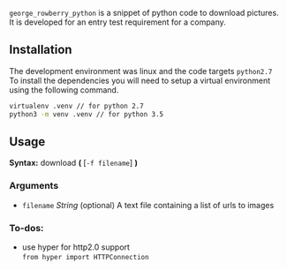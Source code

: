 
`george_rowberry_python` is a snippet of python code to download pictures.  
It is developed for an entry test requirement for a company.

## Installation

The development environment was linux and the code targets `python2.7`  
To install the dependencies you will need to setup a virtual environment using the following command.

``` sh
virtualenv .venv // for python 2.7
python3 -m venv .venv // for python 3.5
```

## Usage

**Syntax:** download **(** [`-f filename`] **)**

### Arguments

* `filename` *String* (optional)
A text file containing a list of urls to images

### To-dos:
- use hyper for http2.0 support  
` from hyper import HTTPConnection `